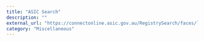 ```yaml
---
title: "ASIC Search"
description: ""
external_url: "https://connectonline.asic.gov.au/RegistrySearch/faces/landing/SearchRegisters.jspx?_afrLoop=3003402451040482&_afrWindowMode=0&_adf.ctrl-state=a3dcbrikg_4"
category: "Miscellaneous"
---
```

